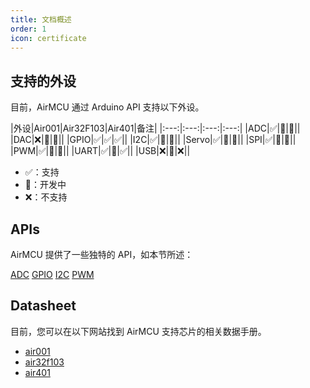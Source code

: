 ```yaml
---
title: 文档概述
order: 1
icon: certificate
---
```


## 支持的外设

目前，AirMCU 通过 Arduino API 支持以下外设。

|外设|Air001|Air32F103|Air401|备注|
|:---:|:---:|:---:|:---:|
|ADC|✅|🔨|🔨||
|DAC|❌|🔨|🔨||
|GPIO|✅|✅|✅||
|I2C|✅|🔨|🔨||
|Servo|✅|🔨|🔨||
|SPI|✅|🔨|🔨||
|PWM|✅|🔨|🔨||
|UART|✅|🔨|✅||
|USB|❌|🔨|❌||

- ✅：支持
- 🔨：开发中
- ❌：不支持

## APIs

AirMCU 提供了一些独特的 API，如本节所述：

[ADC](./adc.md)
[GPIO](./gpio.md)
[I2C](./i2c.md)
[PWM](./pwm.md)

## Datasheet

目前，您可以在以下网站找到 AirMCU 支持芯片的相关数据手册。

- [air001](https://air001.cn)
- [air32f103](https://air32.cn)
- [air401](https://air401.cn)
